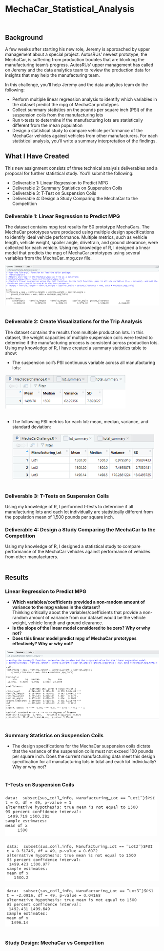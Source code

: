 # MechaCar_Statistical_Analysis<br><br>

## Background<br>
A few weeks after starting his new role, Jeremy is approached by upper management about a special project. AutosRUs’ newest prototype, the MechaCar, is suffering from production troubles that are blocking the manufacturing team’s progress. AutosRUs’ upper management has called on Jeremy and the data analytics team to review the production data for insights that may help the manufacturing team.<br>

In this challenge, you’ll help Jeremy and the data analytics team do the following:<br>

  * Perform multiple linear regression analysis to identify which variables in the dataset predict the mpg of MechaCar prototypes<br>
  * Collect summary statistics on the pounds per square inch (PSI) of the suspension coils from the manufacturing lots<br>
  * Run t-tests to determine if the manufacturing lots are statistically different from the mean population<br>
  * Design a statistical study to compare vehicle performance of the MechaCar vehicles against vehicles from other manufacturers. For each statistical analysis, you’ll write a summary interpretation of the findings.<br>

## What I Have Created<br>
This new assignment consists of three technical analysis deliverables and a proposal for further statistical study. You’ll submit the following:<br>

  * Deliverable 1: Linear Regression to Predict MPG<br>
  * Deliverable 2: Summary Statistics on Suspension Coils<br>
  * Deliverable 3: T-Test on Suspension Coils<br>
  * Deliverable 4: Design a Study Comparing the MechaCar to the Competition<br>

### Deliverable 1: Linear Regression to Predict MPG 
The dataset contains mpg test results for 50 prototype MechaCars. The MechaCar prototypes were produced using multiple design specifications to identify ideal vehicle performance. Multiple metrics, such as vehicle length, vehicle weight, spoiler angle, drivetrain, and ground clearance, were collected for each vehicle. Using my knowledge of R, I designed a linear model that predicts the mpg of MechaCar prototypes using several variables from the MechaCar_mpg.csv file.<br> 

![linear_regression](Resources/linear_regression.png)<br><br>

### Deliverable 2: Create Visualizations for the Trip Analysis<br>
The dataset contains the results from multiple production lots. In this dataset, the weight capacities of multiple suspension coils were tested to determine if the manufacturing process is consistent across production lots. Using my knowledge of R, I have created a summary statistics table to show:

 * The suspension coil’s PSI continuous variable across all manufacturing lots:<br>
 
![total_summary](Resources/total_summary.png)<br><br>
 * The following PSI metrics for each lot: mean, median, variance, and standard deviation:<br><br>
![lot_summary](Resources/lot_summary.png)<br><br>

### Deliverable 3: T-Tests on Suspension Coils<br>
Using my knowledge of R, I performed t-tests to determine if all manufacturing lots and each lot individually are statistically different from the population mean of 1,500 pounds per square inch.<br>

### Deliverable 4: Design a Study Comparing the MechaCar to the Competition<br>
Using my knowledge of R, I designed a statistical study to compare performance of the MechaCar vehicles against performance of vehicles from other manufacturers.<br><br>

## Results<br>

### Linear Regression to Predict MPG<br>

 * <b>Which variables/coefficients provided a non-random amount of variance to the mpg values in the dataset?</b><br>
   Thinking critically about the variables/coefficients that provide a non-random amount of variance from our dataset would be the vehicle weight, vehicle length and ground clearance.
 * <b>Is the slope of the linear model considered to be zero? Why or why not?</b><br>
 * <b>Does this linear model predict mpg of MechaCar prototypes effectively? Why or why not?</b><br>

![summary_linear_regression](Resources/summary_linear_regression.png)<br><br>

### Summary Statistics on Suspension Coils<br>

 * The design specifications for the MechaCar suspension coils dictate that the variance of the suspension coils must not exceed 100 pounds per square inch. Does the current manufacturing data meet this design specification for all manufacturing lots in total and each lot individually? Why or why not?<br><br>

### T-Tests on Suspension Coils<br>
![lot1](Resources/lot1.png)<br><br>
![lot2](Resources/lot2.png)<br><br>
![lot3](Resources/lot3.png)<br><br>

### Study Design: MechaCar vs Competition<br>

